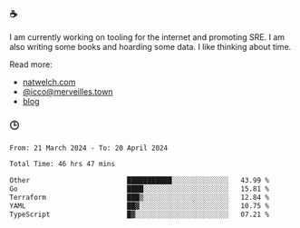 ### ☕

I am currently working on tooling for the internet and promoting SRE. I am also writing some books and hoarding some data. I like thinking about time. 

Read more:

 - [natwelch.com](https://natwelch.com)
 - [@icco@merveilles.town](https://merveilles.town/@icco)
 - [blog](https://writing.natwelch.com)

### 🕒

<!--START_SECTION:waka-->

```txt
From: 21 March 2024 - To: 20 April 2024

Total Time: 46 hrs 47 mins

Other                        ███████████░░░░░░░░░░░░░░   43.99 %
Go                           ████░░░░░░░░░░░░░░░░░░░░░   15.81 %
Terraform                    ███▒░░░░░░░░░░░░░░░░░░░░░   12.84 %
YAML                         ██▓░░░░░░░░░░░░░░░░░░░░░░   10.75 %
TypeScript                   █▓░░░░░░░░░░░░░░░░░░░░░░░   07.21 %
```

<!--END_SECTION:waka-->
